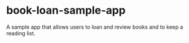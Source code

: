 # book-loan-sample-app
A sample app that allows users to loan and review books and to keep a reading list.
